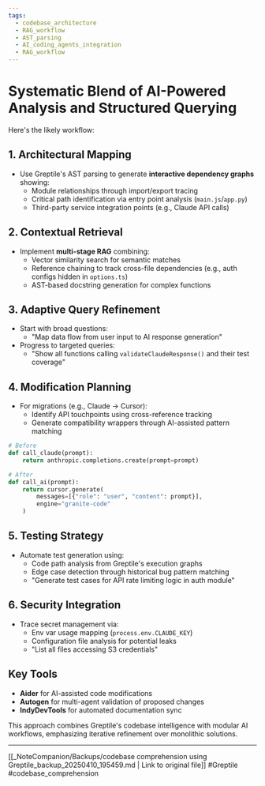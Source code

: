 ```yaml
---
tags:
  - codebase_architecture
  - RAG_workflow
  - AST_parsing
  - AI_coding_agents_integration
  - RAG_workflow
---
```

# Systematic Blend of AI-Powered Analysis and Structured Querying

Here's the likely workflow:

## 1. Architectural Mapping

- Use Greptile's AST parsing to generate **interactive dependency graphs** showing:
  - Module relationships through import/export tracing
  - Critical path identification via entry point analysis (`main.js`/`app.py`)
  - Third-party service integration points (e.g., Claude API calls)

## 2. Contextual Retrieval

- Implement **multi-stage RAG** combining:
  - Vector similarity search for semantic matches
  - Reference chaining to track cross-file dependencies (e.g., auth configs hidden in `options.ts`)
  - AST-based docstring generation for complex functions

## 3. Adaptive Query Refinement

- Start with broad questions:
  - "Map data flow from user input to AI response generation"
- Progress to targeted queries:
  - "Show all functions calling `validateClaudeResponse()` and their test coverage"

## 4. Modification Planning

- For migrations (e.g., Claude → Cursor):
  - Identify API touchpoints using cross-reference tracking
  - Generate compatibility wrappers through AI-assisted pattern matching

```python
# Before
def call_claude(prompt):
    return anthropic.completions.create(prompt=prompt)

# After
def call_ai(prompt):
    return cursor.generate(
        messages=[{"role": "user", "content": prompt}],
        engine="granite-code"
    )
```

## 5. Testing Strategy

- Automate test generation using:
  - Code path analysis from Greptile's execution graphs
  - Edge case detection through historical bug pattern matching
  - "Generate test cases for API rate limiting logic in auth module"

## 6. Security Integration

- Trace secret management via:
  - Env var usage mapping (`process.env.CLAUDE_KEY`)
  - Configuration file analysis for potential leaks
  - "List all files accessing S3 credentials"

## Key Tools

- **Aider** for AI-assisted code modifications
- **Autogen** for multi-agent validation of proposed changes
- **IndyDevTools** for automated documentation sync

This approach combines Greptile's codebase intelligence with modular AI workflows, emphasizing iterative refinement over monolithic solutions.

---
[[_NoteCompanion/Backups/codebase comprehension using Greptile_backup_20250410_195459.md | Link to original file]]
#Greptile
#codebase_comprehension
